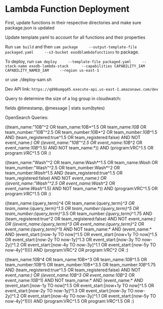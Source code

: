 # Lambda Function Deployment

First, update functions in their respective directories and make sure package.json is updated

Update template.yaml to account for all functions and their properties

Run `sam build` and then  `sam package     --output-template-file packaged.yaml     --s3-bucket exodblambdafunctions` to package.

To deploy, run `sam deploy     --template-file packaged.yaml     --stack-name exodb-lambda-stack      --capabilities CAPABILITY_IAM CAPABILITY_NAMED_IAM     --region us-east-1`

or use ./deploy-sam.sh

Dev API link: `https://q898umgq45.execute-api.us-east-1.amazonaws.com/dev`

Query to determine the size of a log group in cloudwatch:

fields @timestamp, @message
| stats sum(bytes)

OpenSearch Queries:

((team_name:"10B"^2 OR team_name:10B*^1.5 OR team_name:*10B* OR team_number:"10B"^2.5 OR team_number:10B*^2 OR team_number:*10B*^1.5 AND (team_registered:true^1.5 OR team_registered:false) AND NOT event_name:*) OR ((event_name:"10B"^2.5 OR event_name:10B*^2 OR event_name:*10B*^1.5) AND NOT team_name:*)) AND (program:VRC^1.5 OR program:*VRC*^1.5 OR *:*)

((team_name:"Wash"^2 OR team_name:Wash*^1.5 OR team_name:*Wash* OR team_number:"Wash"^2.5 OR team_number:Wash*^2 OR team_number:*Wash*^1.5 AND (team_registered:true^1.5 OR team_registered:false) AND NOT event_name:*) OR ((event_name:"Wash"^2.5 OR event_name:Wash*^2 OR event_name:*Wash*^1.5) AND NOT team_name:*)) AND (program:VRC^1.5 OR program:*VRC*^1.5 OR *:*)


((team_name:{query_term}^4 OR team_name:{query_term}*^3 OR team_name:*{query_term}*^1.5 OR team_number:{query_term}^5 OR team_number:{query_term}*^3.5 OR team_number:*{query_term}*^1.75 AND (team_registered:true^2 OR team_registered:false) AND NOT event_name:*) OR ((event_name:{query_term}^3 OR event_name:{query_term}*^2 OR event_name:*{query_term}*^1) AND NOT team_name:* AND (event_name:* AND (event_start:[now-1y TO now]^1.5 OR event_start:[now+1y TO now]^1.5 OR event_start:[now-2y TO now-1y]^1.3 OR event_start:[now-3y TO now-2y]^1.2 OR event_start:[now-4y TO now-3y]^1.1 OR event_start:[now-5y TO now-4y]^1)))) AND (program:VRC^2 OR program:*VRC*^2 OR *:*)

((team_name:10B^4 OR team_name:10B*^3 OR team_name:*10B*^1.5 OR team_number:10B^5 OR team_number:10B*^3.5 OR team_number:*10B*^1.75 AND (team_registered:true^1.5 OR team_registered:false) AND NOT event_name:*) OR ((event_name:10B^3 OR event_name:10B*^2 OR event_name:*10B*^1) AND NOT team_name:* AND (event_name:* AND (event_start:[now-1y TO now]^1.5 OR event_start:[now+1y TO now]^1.5 OR event_start:[now-2y TO now-1y]^1.3 OR event_start:[now-3y TO now-2y]^1.2 OR event_start:[now-4y TO now-3y]^1.1 OR event_start:[now-5y TO now-4y]^1)))) AND (program:VRC^1.5 OR program:*VRC*^1.5 OR *:*)